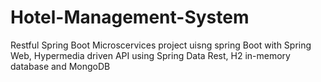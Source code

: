 # Hotel-Management-System

Restful Spring Boot Microscervices project uisng spring Boot with Spring Web, Hypermedia driven API using Spring Data Rest, H2 in-memory database and MongoDB
